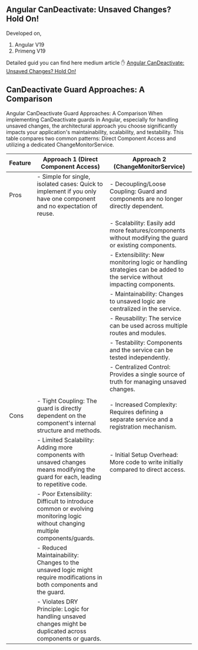 ## Angular CanDeactivate: Unsaved Changes? Hold On!

Developed on,

1. Angular V19
2. Primeng V19

Detailed guid you can find here medium article :hand: [Angular CanDeactivate: Unsaved Changes? Hold On!](https://medium.com/@tharaka-madhusanka/angular-candeactivate-unsaved-changes-hold-on-26e6fc33ea36)

## CanDeactivate Guard Approaches: A Comparison

Angular CanDeactivate Guard Approaches: A Comparison
When implementing CanDeactivate guards in Angular, especially for handling unsaved changes, the architectural approach you choose significantly impacts your application's maintainability, scalability, and testability. This table compares two common patterns: Direct Component Access and utilizing a dedicated ChangeMonitorService.

| Feature | Approach 1 (Direct Component Access)                                                                                                | Approach 2 (ChangeMonitorService)                                                                                       |
| ------- | ----------------------------------------------------------------------------------------------------------------------------------- | ----------------------------------------------------------------------------------------------------------------------- |
| Pros    | \- Simple for single, isolated cases: Quick to implement if you only have one component and no expectation of reuse.                | \- Decoupling/Loose Coupling: Guard and components are no longer directly dependent.                                    |
|         |                                                                                                                                     | \- Scalability: Easily add more features/components without modifying the guard or existing components.                 |
|         |                                                                                                                                     | \- Extensibility: New monitoring logic or handling strategies can be added to the service without impacting components. |
|         |                                                                                                                                     | \- Maintainability: Changes to unsaved logic are centralized in the service.                                            |
|         |                                                                                                                                     | \- Reusability: The service can be used across multiple routes and modules.                                             |
|         |                                                                                                                                     | \- Testability: Components and the service can be tested independently.                                                 |
|         |                                                                                                                                     | \- Centralized Control: Provides a single source of truth for managing unsaved changes.                                 |
|         |                                                                                                                                     |                                                                                                                         |
| Cons    | \- Tight Coupling: The guard is directly dependent on the component's internal structure and methods.                               | \- Increased Complexity: Requires defining a separate service and a registration mechanism.                             |
|         | \- Limited Scalability: Adding more components with unsaved changes means modifying the guard for each, leading to repetitive code. | \- Initial Setup Overhead: More code to write initially compared to direct access.                                      |
|         | \- Poor Extensibility: Difficult to introduce common or evolving monitoring logic without changing multiple components/guards.      |                                                                                                                         |
|         | \- Reduced Maintainability: Changes to the unsaved logic might require modifications in both components and the guard.              |                                                                                                                         |
|         | \- Violates DRY Principle: Logic for handling unsaved changes might be duplicated across components or guards.                      |                                                                                                                         |
